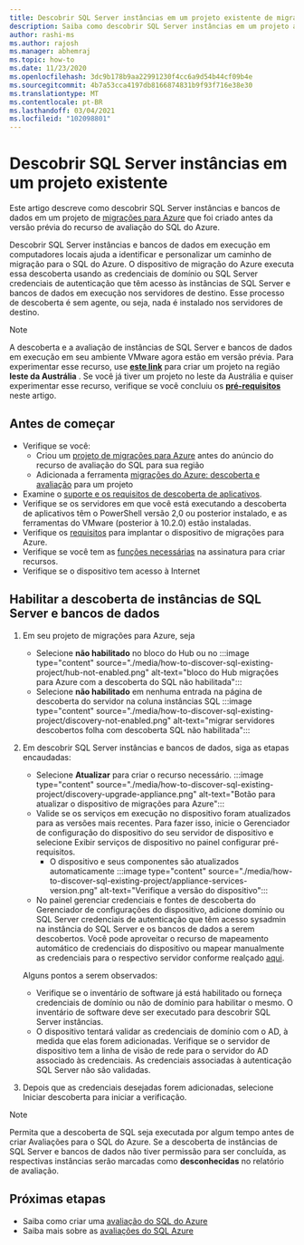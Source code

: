 ```yaml
---
title: Descobrir SQL Server instâncias em um projeto existente de migrações para Azure
description: Saiba como descobrir SQL Server instâncias em um projeto atual de migrações para Azure.
author: rashi-ms
ms.author: rajosh
ms.manager: abhemraj
ms.topic: how-to
ms.date: 11/23/2020
ms.openlocfilehash: 3dc9b178b9aa22991230f4cc6a9d54b44cf09b4e
ms.sourcegitcommit: 4b7a53cca4197db8166874831b9f93f716e38e30
ms.translationtype: MT
ms.contentlocale: pt-BR
ms.lasthandoff: 03/04/2021
ms.locfileid: "102098801"
---
```

# <a name="discover-sql-server-instances-in-an-existing-project"></a>Descobrir SQL Server instâncias em um projeto existente 

Este artigo descreve como descobrir SQL Server instâncias e bancos de dados em um projeto de [migrações para Azure](./migrate-services-overview.md) que foi criado antes da versão prévia do recurso de avaliação do SQL do Azure.

Descobrir SQL Server instâncias e bancos de dados em execução em computadores locais ajuda a identificar e personalizar um caminho de migração para o SQL do Azure. O dispositivo de migração do Azure executa essa descoberta usando as credenciais de domínio ou SQL Server credenciais de autenticação que têm acesso às instâncias de SQL Server e bancos de dados em execução nos servidores de destino. Esse processo de descoberta é sem agente, ou seja, nada é instalado nos servidores de destino.

> [!Note]
> A descoberta e a avaliação de instâncias de SQL Server e bancos de dados em execução em seu ambiente VMware agora estão em versão prévia. Para experimentar esse recurso, use [**este link**](https://aka.ms/AzureMigrate/SQL) para criar um projeto na região **leste da Austrália** . Se você já tiver um projeto no leste da Austrália e quiser experimentar esse recurso, verifique se você concluiu os [**pré-requisitos**](how-to-discover-sql-existing-project.md) neste artigo.

## <a name="before-you-start"></a>Antes de começar

- Verifique se você: 
    - Criou um [projeto de migrações para Azure](./create-manage-projects.md) antes do anúncio do recurso de avaliação do SQL para sua região
    - Adicionada a ferramenta [migrações do Azure: descoberta e avaliação](./how-to-assess.md) para um projeto
- Examine o [suporte e os requisitos de descoberta de aplicativos](./migrate-support-matrix-vmware.md#vmware-requirements).
-  Verifique se os servidores em que você está executando a descoberta de aplicativos têm o PowerShell versão 2,0 ou posterior instalado, e as ferramentas do VMware (posterior à 10.2.0) estão instaladas.
- Verifique os [requisitos](./migrate-appliance.md) para implantar o dispositivo de migrações para Azure.
- Verifique se você tem as [funções necessárias](./create-manage-projects.md#verify-permissions) na assinatura para criar recursos.
- Verifique se o dispositivo tem acesso à Internet

## <a name="enable-discovery-of-sql-server-instances-and-databases"></a>Habilitar a descoberta de instâncias de SQL Server e bancos de dados

1. Em seu projeto de migrações para Azure, seja
    - Selecione **não habilitado** no bloco do Hub ou no   :::image type="content" source="./media/how-to-discover-sql-existing-project/hub-not-enabled.png" alt-text="bloco do Hub migrações para Azure com a descoberta do SQL não habilitada":::
    - Selecione **não habilitado** em nenhuma entrada na página de descoberta do servidor na coluna instâncias SQL   :::image type="content" source="./media/how-to-discover-sql-existing-project/discovery-not-enabled.png" alt-text="migrar servidores descobertos folha com descoberta SQL não habilitada":::
2. Em descobrir SQL Server instâncias e bancos de dados, siga as etapas encaudadas:
    - Selecione **Atualizar** para criar o recurso necessário.
        :::image type="content" source="./media/how-to-discover-sql-existing-project/discovery-upgrade-appliance.png" alt-text="Botão para atualizar o dispositivo de migrações para Azure":::
    - Valide se os serviços em execução no dispositivo foram atualizados para as versões mais recentes. Para fazer isso, inicie o Gerenciador de configuração do dispositivo do seu servidor de dispositivo e selecione Exibir serviços de dispositivo no painel configurar pré-requisitos.
        - O dispositivo e seus componentes são atualizados automaticamente :::image type="content" source="./media/how-to-discover-sql-existing-project/appliance-services-version.png" alt-text="Verifique a versão do dispositivo":::
    - No painel gerenciar credenciais e fontes de descoberta do Gerenciador de configurações do dispositivo, adicione domínio ou SQL Server credenciais de autenticação que têm acesso sysadmin na instância do SQL Server e os bancos de dados a serem descobertos. 
    Você pode aproveitar o recurso de mapeamento automático de credenciais do dispositivo ou mapear manualmente as credenciais para o respectivo servidor conforme realçado [aqui](https://review.docs.microsoft.com/azure/migrate/tutorial-discover-vmware?branch=release-migrate-sql-scenario#start-continuous-discovery).
        
    Alguns pontos a serem observados:
    - Verifique se o inventário de software já está habilitado ou forneça credenciais de domínio ou não de domínio para habilitar o mesmo. O inventário de software deve ser executado para descobrir SQL Server instâncias.
    - O dispositivo tentará validar as credenciais de domínio com o AD, à medida que elas forem adicionadas. Verifique se o servidor de dispositivo tem a linha de visão de rede para o servidor do AD associado às credenciais. As credenciais associadas à autenticação SQL Server não são validadas. 

3. Depois que as credenciais desejadas forem adicionadas, selecione Iniciar descoberta para iniciar a verificação.

> [!Note] 
>Permita que a descoberta de SQL seja executada por algum tempo antes de criar Avaliações para o SQL do Azure. Se a descoberta de instâncias de SQL Server e bancos de dados não tiver permissão para ser concluída, as respectivas instâncias serão marcadas como **desconhecidas** no relatório de avaliação.

## <a name="next-steps"></a>Próximas etapas

- Saiba como criar uma [avaliação do SQL do Azure](./how-to-create-azure-sql-assessment.md)
- Saiba mais sobre as [avaliações do SQL Azure](./concepts-azure-sql-assessment-calculation.md)
